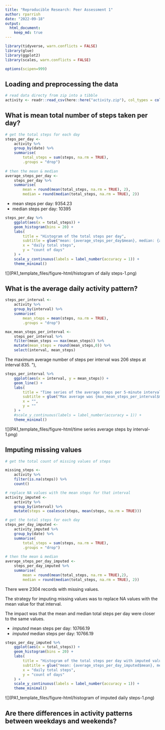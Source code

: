 ```yaml
---
title: "Reproducible Research: Peer Assessment 1"
author: rparrish
date: "2022-09-18"
output: 
  html_document:
    keep_md: true
---
```



```r
library(tidyverse, warn.conflicts = FALSE)
library(glue)
library(ggplot2)
library(scales, warn.conflicts = FALSE)

options(scipen=999)
```


## Loading and preprocessing the data


```r
# read data directy from zip into a tibble
activity <- readr::read_csv(here::here("activity.zip"), col_types = cols())
```


## What is mean total number of steps taken per day?


```r
# get the total steps for each day
steps_per_day <- 
    activity %>%
    group_by(date) %>%
    summarise(
        total_steps = sum(steps, na.rm = TRUE), 
        .groups = "drop")
    
# then the mean & median 
average_steps_per_day <- 
    steps_per_day %>%
    summarise(
        mean = round(mean(total_steps, na.rm = TRUE), 2), 
        median = round(median(total_steps, na.rm = TRUE), 2))
```

- mean steps per day: 9354.23
- median steps per day: 10395 


```r
steps_per_day %>%
    ggplot(aes(x = total_steps)) + 
    geom_histogram(bins = 20) + 
    labs(
        title = "Histogram of the total steps per day", 
        subtitle = glue("mean: {average_steps_per_day$mean}, median: {average_steps_per_day$median}"), 
        x = "daily total steps",
        y = "count of days"
    ) + 
    scale_y_continuous(labels = label_number(accuracy = 1)) + 
    theme_minimal()
```

![](PA1_template_files/figure-html/histogram of daily steps-1.png)<!-- -->


## What is the average daily activity pattern?


```r
steps_per_interval <- 
    activity %>%
    group_by(interval) %>%
    summarise(
        mean_steps = mean(steps, na.rm = TRUE), 
        .groups = "drop")

max_mean_steps_per_interval <- 
    steps_per_interval %>%
    filter(mean_steps == max(mean_steps)) %>%
    mutate(mean_steps = round(mean_steps,0)) %>%
    select(interval, mean_steps)
```

The maximum average number of steps per interval  was 206 steps at interval 835. "),


```r
steps_per_interval %>%
    ggplot(aes(x = interval, y = mean_steps)) + 
    geom_line() + 
    labs(
        title = "Time series of the average steps per 5-minute interval", 
        subtitle = glue("Max average was {max_mean_steps_per_interval$mean_steps} steps at interval {max_mean_steps_per_interval$interval}. "),
        x = "",
        y = ""
    ) + 
    #scale_y_continuous(labels = label_number(accuracy = 1)) + 
    theme_minimal()
```

![](PA1_template_files/figure-html/time series average steps by interval-1.png)<!-- -->



## Imputing missing values



```r
# get the total count of missing values of steps

missing_steps <- 
    activity %>%
    filter(is.na(steps)) %>%
    count()

# replace NA values with the mean steps for that interval
activity_imputed <-
    activity %>%
    group_by(interval) %>%
    mutate(steps = coalesce(steps, mean(steps, na.rm = TRUE)))

# get the total steps for each day
steps_per_day_imputed <- 
    activity_imputed %>%
    group_by(date) %>%
    summarise(
        total_steps = sum(steps, na.rm = TRUE), 
        .groups = "drop")
    
# then the mean & median 
average_steps_per_day_imputed <- 
    steps_per_day_imputed %>%
    summarise(
        mean = round(mean(total_steps, na.rm = TRUE),2), 
        median = round(median(total_steps, na.rm = TRUE), 2)) 
```

There were 2304 records with missing values.  

The strategy for imputing missing values was to replace NA values with the mean value for that interval. 

The impact was that the mean and median total steps per day were closer to the same values. 

- _imputed_ mean steps per day: 10766.19
- _imputed_ median steps per day: 10766.19 


```r
steps_per_day_imputed %>%
    ggplot(aes(x = total_steps)) + 
    geom_histogram(bins = 20) + 
    labs(
        title = "Histogram of the total steps per day with imputed values", 
        subtitle = glue("mean: {average_steps_per_day_imputed$mean}, median: {average_steps_per_day_imputed$median}"), 
        x = "daily total steps",
        y = "count of days"
    ) + 
    scale_y_continuous(labels = label_number(accuracy = 1)) + 
    theme_minimal()
```

![](PA1_template_files/figure-html/histogram of imputed daily steps-1.png)<!-- -->





## Are there differences in activity patterns between weekdays and weekends?



